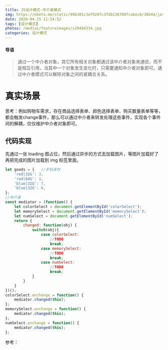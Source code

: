 ```yaml
---
title: JS设计模式-中介者模式
img: https://obeta.me/static/99b381c3ef920fc3fd8136708fcabec8/38b44/javascript.jpg
date: 2020-04-15 11:54:52
tags: [设计模式]
photos: /medias/featureimages/s29484334.jpg
categories: 设计模式
---
```


#### 导语
> 通过一个中介者对象，其它所有相关对象都通过该中介者对象来通信，而不是相互引用，当其中一个对象发生变化时，只需要通知中介者对象即可。通过中介者模式可以解除对象之间的紧耦合关系。

<!--more-->

# 真实场景

思考：例如购物车需求，存在商品选择表单、颜色选择表单、购买数量表单等等，都会触发change事件，那么可以通过中介者来转发处理这些事件，实现各个事件间的解耦，仅仅维护中介者对象即可。

##  代码实现

先通过一张 loading 图占位，然后通过异步的方式去加载图片，等图片加载好了再把完成的图片加载到 img 标签里面。

```javascript
let goods = {   //手机库存
    'red|32G': 3,
    'red|64G': 1,
    'blue|32G': 7,
    'blue|32G': 6,
};
//中介者
const mediator = (function() {
    let colorSelect = document.getElementById('colorSelect');
    let memorySelect = document.getElementById('memorySelect');
    let numSelect = document.getElementById('numSelect');
    return {
        changed: function(obj) {
            switch(obj){
                case colorSelect:
                    //TODO
                    break;
                case memorySelect:
                    //TODO
                    break;
                case numSelect:
                    //TODO
                    break;
            }
        }
    }
})();
colorSelect.onchange = function() {
    mediator.changed(this);
};
memorySelect.onchange = function() {
    mediator.changed(this);
};
numSelect.onchange = function() {
    mediator.changed(this);
};
```

参考：

[JavaScript 设计模式核⼼原理与应⽤实践}]: https://juejin.im/book/5c70fc83518825428d7f9dfb/section/5c83d672e51d454e78524555
